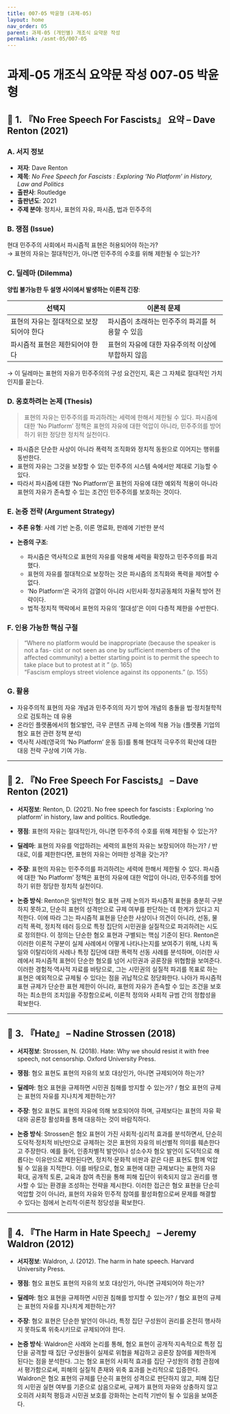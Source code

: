 ```yaml
---
title: 007-05 박윤형 (과제-05)
layout: home
nav_order: 05
parent: 과제-05 (개인별) 개조식 요약문 작성
permalink: /asmt-05/007-05
---
```


# 과제-05 개조식 요약문 작성 007-05 박윤형 

## 📘 1. 『No Free Speech For Fascists』 요약 – Dave Renton (2021)

### A. 서지 정보  
- **저자**: Dave Renton  
- **제목**: *No Free Speech for Fascists : Exploring ‘No Platform’ in History, Law and Politics*  
- **출판사**: Routledge 
- **출판년도**: 2021
- **주제 분야**: 정치사, 표현의 자유, 파시즘, 법과 민주주의


### B. 쟁점 (Issue)  
현대 민주주의 사회에서 파시즘적 표현은 허용되어야 하는가?  
→ 표현의 자유는 절대적인가, 아니면 민주주의 수호를 위해 제한될 수 있는가?


### C. 딜레마 (Dilemma)  
**양립 불가능한 두 설명 사이에서 발생하는 이론적 긴장**:

| 선택지 | 이론적 문제 |
|--------|-------------|
| 표현의 자유는 절대적으로 보장되어야 한다 | 파시즘이 초래하는 민주주의 파괴를 허용할 수 있음 |
| 파시즘적 표현은 제한되어야 한다 | 표현의 자유에 대한 자유주의적 이상에 부합하지 않음 |

→ 이 딜레마는 표현의 자유가 민주주의의 구성 요건인지, 혹은 그 자체로 절대적인 가치인지를 묻는다.


### D. 옹호하려는 논제 (Thesis)  
> 표현의 자유는 민주주의를 파괴하려는 세력에 한해서 제한될 수 있다. 파시즘에 대한 ‘No Platform’ 정책은 표현의 자유에 대한 억압이 아니라, 민주주의를 방어하기 위한 정당한 정치적 실천이다.
  - 파시즘은 단순한 사상이 아니라 폭력적 조직화와 정치적 동원으로 이어지는 행위를 동반한다. 
  - 표현의 자유는 그것을 보장할 수 있는 민주주의 시스템 속에서만 제대로 기능할 수 있다.  
  - 따라서 파시즘에 대한 ‘No Platform’은 표현의 자유에 대한 예외적 적용이 아니라 표현의 자유가 존속할 수 있는 조건인 민주주의를 보호하는 것이다.

### E. 논증 전략 (Argument Strategy)  
- **추론 유형**: 사례 기반 논증, 이론 명료화, 판례에 기반한 분석  
- **논증의 구조**:

  - 파시즘은 역사적으로 표현의 자유를 악용해 세력을 확장하고 민주주의를 파괴했다.  
  - 표현의 자유를 절대적으로 보장하는 것은 파시즘의 조직화와 폭력을 제어할 수 없다. 
  - ‘No Platform’은 국가의 검열이 아니라 시민사회·정치공동체의 자율적 방어 전략이다.  
  - 법적·정치적 맥락에서 표현의 자유의 ‘절대성’은 이미 다층적 제한을 수반한다.


### F. 인용 가능한 핵심 구절
> “Where no platform would be inappropriate (because the speaker is not a fas-
cist or not seen as one by sufficient members of the affected community) a better
starting point is to permit the speech to take place but to protest at it ” (p. 165)  
> “Fascism employs street violence against its opponents.” (p. 155)


### G. 활용
- 자유주의적 표현의 자유 개념과 민주주의의 자기 방어 개념의 충돌을 법·정치철학적으로 검토하는 데 유용  
- 온라인 플랫폼에서의 혐오발언, 극우 콘텐츠 규제 논의에 적용 가능 (플랫폼 기업의 혐오 표현 관련 정책 분석) 
- 역사적 사례(영국의 ‘No Platform’ 운동 등)를 통해 현대적 극우주의 확산에 대한 대응 전략 구상에 기여 가능.

---

## 📘 2. 『No Free Speech For Fascists』 – Dave Renton (2021)

- **서지정보**: Renton, D. (2021). No free speech for fascists : Exploring ‘no platform’ in history, law and politics. Routledge.

- **쟁점**: 표현의 자유는 절대적인가, 아니면 민주주의 수호를 위해 제한될 수 있는가?  
- **딜레마**: 표현의 자유를 억압하려는 세력의 표현의 자유는 보장되어야 하는가? / 반대로, 이를 제한한다면, 표현의 자유는 어떠한 성격을 갖는가?
- **주장**: 표현의 자유는 민주주의를 파괴하려는 세력에 한해서 제한될 수 있다. 파시즘에 대한 ‘No Platform’ 정책은 표현의 자유에 대한 억압이 아니라, 민주주의를 방어하기 위한 정당한 정치적 실천이다.  
- **논증 방식**: Renton은 일반적인 혐오 표현 규제 논의가 파시즘적 표현을 충분히 구분하지 못하고, 단순히 표현의 성격만으로 규제 여부를 판단하는 데 한계가 있다고 지적한다. 이에 따라 그는 파시즘적 표현을 단순한 사상이나 의견이 아니라, 선동, 물리적 폭력, 정치적 테러 등으로 특정 집단의 시민권을 실질적으로 파괴하려는 시도로 정의한다. 이 정의는 단순한 혐오 표현과 구별되는 핵심 기준이 된다. Renton은 이러한 이론적 구분이 실제 사례에서 어떻게 나타나는지를 보여주기 위해, 나치 독일와 이탈리아의 사례나 특정 집단에 대한 폭력적 선동 사례를 분석하며, 이러한 사례에서 파시즘적 표현이 단순한 혐오를 넘어 시민권과 공론장을 위협함을 보여준다. 이러한 경험적·역사적 자료를 바탕으로, 그는 시민권의 실질적 파괴를 목표로 하는 표현은 예외적으로 규제될 수 있다는 점을 귀납적으로 정당화한다. 나아가 파시즘적 표현 규제가 단순한 표현 제한이 아니라, 표현의 자유가 존속할 수 있는 조건을 보호하는 최소한의 조치임을 주장함으로써, 이론적 정의와 사회적 규범 간의 정합성을 확보한다.

---

## 📘 3. 『Hate』 – Nadine Strossen (2018)

- **서지정보**: Strossen, N. (2018). Hate: Why we should resist it with free speech, not censorship. Oxford University Press.

- **쟁점**: 혐오 표현도 표현의 자유의 보호 대상인가, 아니면 규제되어야 하는가?  
- **딜레마**: 혐오 표현을 규제하면 시민권 침해를 방지할 수 있는가? / 혐오 표현의 규제는 표현의 자유를 지나치게 제한하는가? 
- **주장**: 혐오 표현도 표현의 자유에 의해 보호되어야 하며, 규제보다는 표현의 자유 확대와 공론장 활성화를 통해 대응하는 것이 바람직하다.
- **논증 방식**: Strossen은 혐오 표현이 가진 사회적·심리적 효과를 분석하면서, 단순히 도덕적·정치적 비난만으로 규제하는 것은 표현의 자유의 비선별적 의미를 훼손한다고 주장한다. 예를 들어, 인종차별적 발언이나 성소수자 혐오 발언이 도덕적으로 해롭다는 이유만으로 제한된다면, 정치적·문화적 비판과 같은 다른 표현도 함께 억압될 수 있음을 지적한다. 이를 바탕으로, 혐오 표현에 대한 규제보다는 표현의 자유 확대, 공개적 토론, 교육과 참여 촉진을 통해 피해 집단이 위축되지 않고 권리를 행사할 수 있는 환경을 조성하는 전략을 제시한다. 이러한 접근은 혐오 표현을 단순히 억압할 것이 아니라, 표현의 자유와 민주적 참여를 활성화함으로써 문제를 해결할 수 있다는 점에서 논리적·이론적 정당성을 확보한다.

---

## 📘 4. 『The Harm in Hate Speech』 – Jeremy Waldron (2012)

- **서지정보**: Waldron, J. (2012). The harm in hate speech. Harvard University Press.

- **쟁점**: 혐오 표현도 표현의 자유의 보호 대상인가, 아니면 규제되어야 하는가?  
- **딜레마**: 혐오 표현을 규제하면 시민권 침해를 방지할 수 있는가? / 혐오 표현의 규제는 표현의 자유를 지나치게 제한하는가? 
- **주장**: 혐오 표현은 단순한 발언이 아니라, 특정 집단 구성원이 권리를 온전히 행사하지 못하도록 위축시키므로 규제되어야 한다.
- **논증 방식**: Waldron은 사례와 논리를 통해, 혐오 표현이 공개적·지속적으로 특정 집단을 공격할 때 집단 구성원들이 실제로 위협을 체감하고 공론장 참여를 제한하게 된다는 점을 분석한다. 그는 혐오 표현의 사회적 효과를 집단 구성원의 경험 관점에서 평가함으로써, 피해의 실질적 존재와 위축 효과를 논리적으로 입증한다. Waldron은 혐오 표현의 규제를 단순히 표현의 성격으로 판단하지 않고, 피해 집단의 시민권 실현 여부를 기준으로 삼음으로써, 규제가 표현의 자유와 상충하지 않고 오히려 사회적 평등과 시민권 보호를 강화하는 논리적 기반이 될 수 있음을 보여준다.




